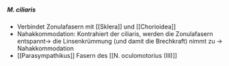 ##### M. ciliaris
*   Verbindet Zonulafasern mit [[Sklera]] und [[Chorioidea]]
*   Nahakkommodation: Kontrahiert der ciliaris, werden die Zonulafasern entspannt→ die Linsenkrümmung (und damit die Brechkraft) nimmt zu → Nahakkommodation
*   [[Parasympathikus]] Fasern des [[N. oculomotorius (III)]]